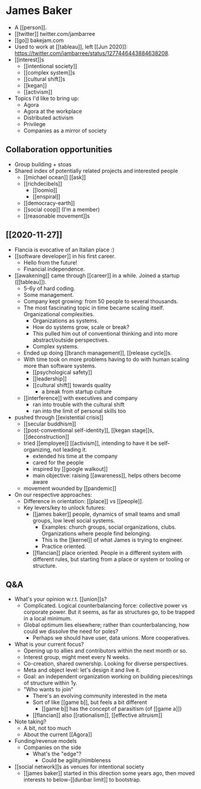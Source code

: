 # James Baker

- A [[person]].
- [[twitter]] twitter.com/jambarree
- [[go]] bakejam.com
- Used to work at [[tableau]], left [[Jun 2020]]: https://twitter.com/jambarree/status/1277446443884638208.
- [[interest]]s
  - [[intentional society]]
  - [[complex system]]s
  - [[cultural shift]]s
  - [[kegan]]
  - [[activism]]
- Topics I'd like to bring up:
  - Agora
  - Agora at the workplace
  - Distributed activism
  - Privilege
  - Companies as a mirror of society
## Collaboration opportunities

- Group building + stoas
- Shared index of potentially related projects and interested people
  - [[michael ocean]] [[ask]]
  - [[richdecibels]]
    - [[loomio]]
    - [[enspiral]]
  - [[democracy-earth]]
  - [[social coop]] (I'm a member)
  - [[reasonable movement]]s
## [[2020-11-27]]

- Flancia is evocative of an Italian place :)
- [[software developer]] in his first career.
  - Hello from the future!
  - Financial independence.
- [[awakening]] came through [[career]] in a while. Joined a startup ([[tableau]]).
  - 5-6y of hard coding.
  - Some management.
  - Company kept growing: from 50 people to several thousands.
  - The most fascinating topic in time became scaling itself. Organizational complexities. 
    - Organizations as systems.
    - How do systems grow, scale or break?
    - This pulled him out of conventional thinking and into more abstract/outside perspectives.
    - Complex systems.
  - Ended up doing [[branch management]], [[release cycle]]s.
  - With time took on more problems having to do with human scaling more than software systems.
    - [[psychological safety]]
    - [[leadership]]
    - [[cultural shift]] towards quality
      - a break from startup culture
  - [[interference]] with executives and company 
    - ran into trouble with the cultural shift
    - ran into the limit of personal skills too
- pushed through [[existential crisis]]
  - [[secular buddhism]]
  - [[post-conventional self-identity]], [[kegan stage]]s, [[deconstruction]]
  - tried [[employee]] [[activism]], intending to have it be self-organizing, not leading it.
    - extended his time at the company
    - cared for the people
    - inspired by [[google walkout]]
    - main objective: raising [[awareness]], helps others become aware
  - movement wounded by [[pandemic]] 
- On our respective approaches:
  - Difference in orientation: [[place]] vs [[people]].
  - Key levers/key to unlock futures:
    - [[james baker]] people, dynamics of small teams and small groups, low level social systems.
      - Examples: church groups, social organizations, clubs. Organizations where people find belonging.
      - This is the [[kernel]] of what James is trying to engineer.
      - Practice oriented.
    - [[flancian]] place oriented. People in a different system with different rules, but starting from a place or system or tooling or structure. 

## Q&A

- What's your opinion w.r.t. [[union]]s?
  - Complicated. Logical counterbalancing force: collective power vs corporate power. But it seems, as far as structures go, to be trapped in a local minimum.
  - Global optimum lies elsewhere; rather than counterbalancing, how could we dissolve the need for poles?
    - Perhaps we should have user, data unions. More cooperatives.
- What is your current focus?
  - Opening up to allies and contributors within the next month or so.
  - Interest group, might meet every N weeks.
  - Co-creation, shared ownership. Looking for diverse perspectives.
  - Meta and object level: let's design it and live it.
  - Goal: an independent organization working on building pieces/rings of structure within 1y.
  - "Who wants to join"
    - There's an evolving community interested in the meta
    - Sort of like [[game b]], but feels a bit different
      - [[game b]] has the concept of parasitism (of [[game a]])
    - [[flancian]] also [[rationalism]], [[effective altruism]]
- Note taking?
  - A bit, not too much
  - About the current [[Agora]]
- Funding/revenue models
  - Companies on the side
    - What's the "edge"?
      - Could be agility/nimbleness
- [[social network]]s as venues for intentional society
  - [[james baker]] started in this direction some years ago, then moved interests to below-[[dunbar limit]] to bootstrap.




